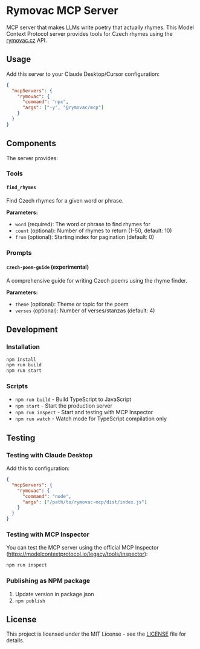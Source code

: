 # Rymovac MCP Server

MCP server that makes LLMs write poetry that actually rhymes. This Model Context Protocol server provides tools for Czech rhymes using the [rymovac.cz](https://rymovac.cz/) API.

## Usage

Add this server to your Claude Desktop/Cursor configuration:

```json
{
  "mcpServers": {
    "rymovac": {
      "command": "npx",
      "args": ["-y", "@rymovac/mcp"]
    }
  }
}
```

## Components

The server provides:

### Tools

#### `find_rhymes`

Find Czech rhymes for a given word or phrase.

**Parameters:**
- `word` (required): The word or phrase to find rhymes for
- `count` (optional): Number of rhymes to return (1-50, default: 10)
- `from` (optional): Starting index for pagination (default: 0)

### Prompts

#### `czech-poem-guide` (experimental)

A comprehensive guide for writing Czech poems using the rhyme finder.

**Parameters:**
- `theme` (optional): Theme or topic for the poem
- `verses` (optional): Number of verses/stanzas (default: 4)

## Development

### Installation

```bash
npm install
npm run build
npm run start
```

### Scripts
- `npm run build` - Build TypeScript to JavaScript
- `npm start` - Start the production server
- `npm run inspect` - Start and testing with MCP Inspector
- `npm run watch` - Watch mode for TypeScript compilation only

## Testing

### Testing with Claude Desktop

Add this to configuration:

```json
{
  "mcpServers": {
    "rymovac": {
      "command": "node",
      "args": ["/path/to/rymovac-mcp/dist/index.js"]
    }
  }
}
```

### Testing with MCP Inspector

You can test the MCP server using the official MCP Inspector (https://modelcontextprotocol.io/legacy/tools/inspector):

```bash
npm run inspect
```

### Publishing as NPM package

1. Update version in package.json
2. `npm publish`

## License

This project is licensed under the MIT License - see the [LICENSE](LICENSE) file for details.
